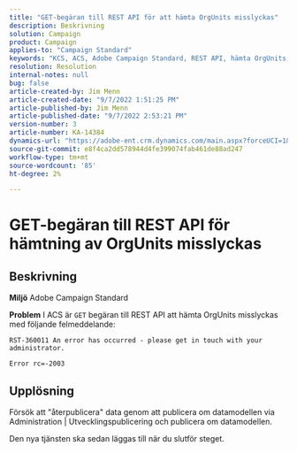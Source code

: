 ```yaml
---
title: "GET-begäran till REST API för att hämta OrgUnits misslyckas"
description: Beskrivning
solution: Campaign
product: Campaign
applies-to: "Campaign Standard"
keywords: "KCS, ACS, Adobe Campaign Standard, REST API, hämta OrgUnits, failed, republish, data model"
resolution: Resolution
internal-notes: null
bug: false
article-created-by: Jim Menn
article-created-date: "9/7/2022 1:51:25 PM"
article-published-by: Jim Menn
article-published-date: "9/7/2022 2:53:21 PM"
version-number: 3
article-number: KA-14384
dynamics-url: "https://adobe-ent.crm.dynamics.com/main.aspx?forceUCI=1&pagetype=entityrecord&etn=knowledgearticle&id=f6147927-b42e-ed11-9db1-0022480866ad"
source-git-commit: e8f4ca2dd578944d4fe399074fab461de88ad247
workflow-type: tm+mt
source-wordcount: '85'
ht-degree: 2%

---
```


# GET-begäran till REST API för hämtning av OrgUnits misslyckas

## Beskrivning


<b>Miljö</b>
Adobe Campaign Standard

<b>Problem</b>
I ACS är `GET` begäran till REST API att hämta OrgUnits misslyckas med följande felmeddelande:


```
RST-360011 An error has occurred - please get in touch with your administrator.

Error rc=-2003
```



## Upplösning


Försök att &quot;återpublicera&quot; data genom att publicera om datamodellen via Administration | Utvecklingspublicering och publicera om datamodellen.

Den nya tjänsten ska sedan läggas till när du slutför steget.
